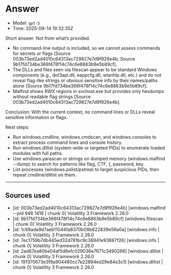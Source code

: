 # Answer
- Model: `gpt-5`
- Time: 2025-09-14 19:32:35Z

Short answer: Not from what’s provided.

- No command-line output is included, so we cannot assess commands for secrets or flags [Source 003b73ed2ad4010c64313ac729827e7d9f926e4b; Source 9b17fd734be366f478f14c74c6e8863b9e5b89cf].
- The DLLs and files seen via filescan appear to be standard Windows components (e.g., dot3api.dll, eappcfg.dll, wlanhlp.dll, etc.) and do not reveal flag-like strings or obvious sensitive info by their names/paths alone [Source 9b17fd734be366f478f14c74c6e8863b9e5b89cf].
- Malfind shows RWX regions in svchost.exe but provides only hexdumps without readable flag strings [Source 003b73ed2ad4010c64313ac729827e7d9f926e4b].

Conclusion: With the current context, no command lines or DLLs reveal sensitive information or flags.

Next steps:
- Run windows.cmdline, windows.cmdscan, and windows.consoles to extract process command lines and console history.
- Run windows.dlllist (system-wide or targeted PIDs) to enumerate loaded modules with full paths.
- Use windows.yarascan or strings on dumped memory (windows.malfind --dump) to search for patterns like flag, CTF, {, password, key.
- List processes (windows.pslist/pstree) to target suspicious PIDs, then repeat cmdline/dlllist on them.

---
## Sources used
- [id: 003b73ed2ad4010c64313ac729827e7d9f926e4b] [windows.malfind --pid 948 1416 | chunk 0] Volatility 3 Framework 2.26.0
- [id: 9b17fd734be366f478f14c74c6e8863b9e5b89cf] [windows.filescan | chunk 0] Volatility 3 Framework 2.26.0
- [id: 1c68ada9d7aeb11044fa8370b09b622839e56a0a] [windows.info | chunk 0] Volatility 3 Framework 2.26.0
- [id: 7ec1759b7db445ed32d781bc9c38941e93887f26] [windows.info | chunk 0] Volatility 3 Framework 2.26.0
- [id: 2ad67ea80be04af5d6efc029036e7671c3490266] [windows.dlllist | chunk 0] Volatility 3 Framework 2.26.0
- [id: 191370673e3f9a904480cc7e22894ed29e84e3c1] [windows.dlllist | chunk 0] Volatility 3 Framework 2.26.0
